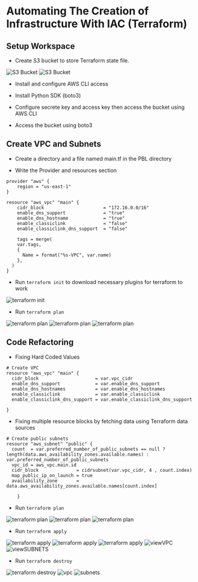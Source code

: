 # Automating The Creation of Infrastructure With IAC (Terraform)
## Setup Workspace

- Create S3 bucket to store Terraform state file.

![S3 Bucket](./images/S3bc.png)
![S3 Bucket](./images/S3.png)


- Install and configure AWS CLI access

- Install Python SDK (boto3)

- Configure secrete key and access key then access the bucket using AWS CLI
- Access the bucket using boto3

## Create VPC and Subnets

- Create a directory and a file named main.tf in the PBL directory

- Write the Provider and resources section

```HCL
provider "aws" {
	region = "us-east-1"
}

resource "aws_vpc" "main" {
	cidr_block						= "172.16.0.0/16"
	enable_dns_support				= "true"
	enable_dns_hostname				= "true"
	enable_classiclink				= "false"
	enable_classiclink_dns_support	= "false"

	tags = merge(
    var.tags,
    {
      Name = format("%s-VPC", var.name)
    },
  )
}
```


- Run ```terraform init``` to download necessary plugins for terraform to work

![terraform init](./images/tinit.png)

- Run ```terraform plan```

![terraform plan](./images/Subpub1.png)
![terraform plan](./images/Subpub2.png)
![terraform plan](./images/Subpub3.png)


## Code Refactoring
- Fixing Hard Coded Values
```HCL
# Create VPC
resource "aws_vpc" "main" {
  cidr_block                     = var.vpc_cidr
  enable_dns_support             = var.enable_dns_support
  enable_dns_hostnames           = var.enable_dns_hostnames
  enable_classiclink             = var.enable_classiclink
  enable_classiclink_dns_support = var.enable_classiclink_dns_support

}

```
- Fixing multiple resource blocks by fetching data using Terraform data sources

```HCL
# Create public subnets
resource "aws_subnet" "public" {
  count  = var.preferred_number_of_public_subnets == null ? length(data.aws_availability_zones.available.names) : var.preferred_number_of_public_subnets   
  vpc_id = aws_vpc.main.id
  cidr_block              = cidrsubnet(var.vpc_cidr, 4 , count.index)
  map_public_ip_on_launch = true
  availability_zone       = data.aws_availability_zones.available.names[count.index]

    }

```

- Run ```terraform plan```

![terraform plan](./images/fplan1.png)
![terraform plan](./images/fplan2.png)
![terraform plan](./images/fplan3.png)

- Run ```terraform apply```

![terraform apply](./images/fapply1.png)
![terraform apply](./images/fapply2.png)
![terraform apply](./images/fapply3.png)
![viewVPC](./images/VPC.png)
![viewSUBNETS](./images/subnets.png)

- Run ```terraform destroy```

![terraform destroy](./images/fplan6.png)
![vpc](./images/fplan7.png)
![subnets](./images/fplan8.png)

